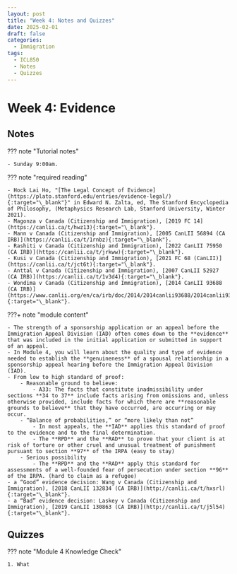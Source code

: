 ```yaml
---
layout: post
title: "Week 4: Notes and Quizzes"
date: 2025-02-01
draft: false
categories:
  - Immigration
tags:
  - ICL850
  - Notes
  - Quizzes
---
```


# Week 4: Evidence

## Notes

??? note "Tutorial notes"

    - Sunday 9:00am.

??? note "required reading"

    - Hock Lai Ho, "[The Legal Concept of Evidence](https://plato.stanford.edu/entries/evidence-legal/){:target="\_blank"}" in Edward N. Zalta, ed, The Stanford Encyclopedia of Philosophy, (Metaphysics Research Lab, Stanford University, Winter 2021).
    - Magonza v Canada (Citizenship and Immigration), [2019 FC 14](https://canlii.ca/t/hwz13){:target="\_blank"}.
    - Mann v Canada (Citizenship and Immigration), [2005 CanLII 56894 (CA IRB)](https://canlii.ca/t/1rnbz){:target="\_blank"}.
    - Rashiti v Canada (Citizenship and Immigration), [2022 CanLII 75950 (CA IRB)](https://canlii.ca/t/jrkww){:target="\_blank"}.
    - Kusi v Canada (Citizenship and Immigration), [2021 FC 68 (CanLII)](https://canlii.ca/t/jct6t){:target="\_blank"}.
    - Anttal v Canada (Citizenship and Immigration), [2007 CanLII 52927 (CA IRB)](https://canlii.ca/t/1v3d4){:target="\_blank"}.
    - Wondima v Canada (Citizenship and Immigration), [2014 CanLII 93688 (CA IRB)](https://www.canlii.org/en/ca/irb/doc/2014/2014canlii93688/2014canlii93688.html){:target="\_blank"}.

???+ note "module content"

    - The strength of a sponsorship application or an appeal before the Immigration Appeal Division (IAD) often comes down to the **evidence** that was included in the initial application or submitted in support of an appeal.
    - In Module 4, you will learn about the quality and type of evidence needed to establish the **genuineness** of a spousal relationship in a sponsorship appeal hearing before the Immigration Appeal Division (IAD).
    - From low to high standard of proof:
        - Reasonable ground to believe:
            - A33: The facts that constitute inadmissibility under sections **34 to 37** include facts arising from omissions and, unless otherwise provided, include facts for which there are **reasonable grounds to believe** that they have occurred, are occurring or may occur.
        - “Balance of probabilities,” or “more likely than not”
            - In most appeals, the **IAD** applies this standard of proof to the evidence and to the final determination.
            - The **RPD** and the **RAD** to prove that your client is at risk of torture or other cruel and unusual treatment of punishment pursuant to section **97** of the IRPA (easy to stay)
        - Serious possibility
            - The **RPD** and the **RAD** apply this standard for assessments of a well-founded fear of persecution under section **96** of the IRPA. (hard to claim as a refugee)
    - a “Good” evidence decision: Wang v Canada (Citizenship and Immigration), [2018 CanLII 132834 (CA IRB)](http://canlii.ca/t/hxsrl){:target="\_blank"}.
    - a “Bad” evidence decision: Laskey v Canada (Citizenship and Immigration), [2019 CanLII 130863 (CA IRB)](http://canlii.ca/t/j5l54){:target="\_blank"}.

## Quizzes

??? note "Module 4 Knowledge Check"

    1. What
